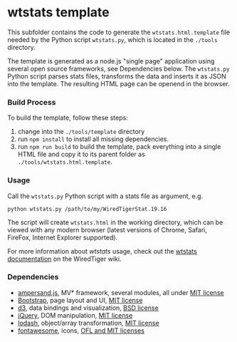 # wtstats template

This subfolder contains the code to generate the `wtstats.html.template` file needed by the Python script `wtstats.py`, which is located in the `./tools` directory. 

The template is generated as a node.js "single page" application using several open source frameworks, see Dependencies below. The `wtstats.py` Python script parses stats files, transforms the data and inserts it as JSON into the template. The resulting HTML page can be openend in the browser.

### Build Process

To build the template, follow these steps: 

1. change into the `./tools/template` directory
2. run `npm install` to install all missing dependencies. 
3. run `npm run build` to build the template, pack everything into a single HTML file and copy it to its parent folder as `./tools/wtstats.html.template`. 

### Usage

Call the `wtstats.py` Python script with a stats file as argument, e.g.

```
python wtstats.py /path/to/my/WiredTigerStat.19.16
```

The script will create `wtstats.html` in the working directory, which can be viewed with any modern browser (latest versions of Chrome, Safari, FireFox, Internet Explorer supported).

For more information about _wtstats_ usage, check out the [wtstats documentation](https://github.com/wiredtiger/wiredtiger/wiki/WiredTiger-statistics) on the WiredTiger wiki.

### Dependencies

- [ampersand.js](http://ampersandjs.com/), MV* framework, several modules, all under [MIT license][1]
- [Bootstrap](http://www.getbootstrap.com/), page layout and UI, [MIT license][2]
- [d3](http://d3js.org/), data bindings and visualization, [BSD license][3]
- [jQuery](http://jquery.com/), DOM manipulation, [MIT license][4]
- [lodash](https://lodash.com/), object/array transformation, [MIT license][5]
- [fontawesome](http://fontawesome.io/), icons, [OFL and MIT licenses][6]


[1]: https://github.com/AmpersandJS/ampersand-view/blob/master/LICENSE.md
[2]: https://github.com/twbs/bootstrap/blob/master/LICENSE
[3]: https://github.com/mbostock/d3/blob/master/LICENSE
[4]: https://github.com/jquery/jquery/blob/2.1.3/MIT-LICENSE.txt
[5]: https://github.com/lodash/lodash/blob/master/LICENSE.txt
[6]: http://fontawesome.io/license/

